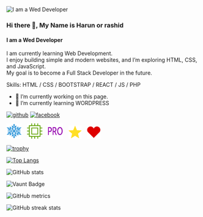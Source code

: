![I am a Wed Developer](https://i.ibb.co.com/1JJ12YDc/download.png)

### Hi there 👋, My Name is Harun or rashid
#### I am a Wed Developer


I am currently learning Web Development.  
I enjoy building simple and modern websites, and I’m exploring HTML, CSS, and JavaScript.  
My goal is to become a Full Stack Developer in the future.

Skills:  HTML / CSS / BOOTSTRAP / REACT / JS / PHP

- 🔭 I’m currently working on this page. 
- 🌱 I’m currently learning WORDPRESS 


[<img src='https://cdn.jsdelivr.net/npm/simple-icons@3.0.1/icons/github.svg' alt='github' height='40'>](https://github.com/harunorrashid-g)  [<img src='https://cdn.jsdelivr.net/npm/simple-icons@3.0.1/icons/facebook.svg' alt='facebook' height='40'>](https://www.facebook.com/https://www.facebook.com/)  

<a href='https://archiveprogram.github.com/'><img src='https://raw.githubusercontent.com/acervenky/animated-github-badges/master/assets/acbadge.gif' width='40' height='40'></a> <a href='https://docs.github.com/en/developers'><img src='https://raw.githubusercontent.com/acervenky/animated-github-badges/master/assets/devbadge.gif' width='40' height='40'></a> <a href='https://github.com/pricing'><img src='https://raw.githubusercontent.com/acervenky/animated-github-badges/master/assets/pro.gif' width='40' height='40'></a> <a href='https://stars.github.com/'><img src='https://raw.githubusercontent.com/acervenky/animated-github-badges/master/assets/starbadge.gif' width='35' height='35'></a> <a href='https://docs.github.com/en/github/supporting-the-open-source-community-with-github-sponsors'><img src='https://raw.githubusercontent.com/acervenky/animated-github-badges/master/assets/sponsorbadge.gif' width='35' height='35'></a> 

[![trophy](https://github-profile-trophy.vercel.app/?username=harunorrashid-g)](https://github.com/ryo-ma/github-profile-trophy)

[![Top Langs](https://github-readme-stats.vercel.app/api/top-langs/?username=harunorrashid-g)](https://github.com/anuraghazra/github-readme-stats)

![GitHub stats](https://github-readme-stats.vercel.app/api?username=harunorrashid-g&show_icons=true&count_private=true)  

![Vaunt Badge](https://api.vaunt.dev/v1/github/entities/harunorrashid-g/contributions?format=svg&private=true)  

![GitHub metrics](https://metrics.lecoq.io/harunorrashid-g)  

![GitHub streak stats](https://streak-stats.demolab.com/?user=harunorrashid-g)  

